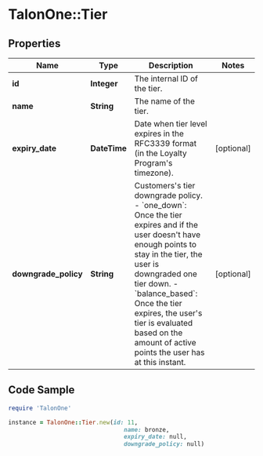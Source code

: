 # TalonOne::Tier

## Properties

Name | Type | Description | Notes
------------ | ------------- | ------------- | -------------
**id** | **Integer** | The internal ID of the tier. | 
**name** | **String** | The name of the tier. | 
**expiry_date** | **DateTime** | Date when tier level expires in the RFC3339 format (in the Loyalty Program&#39;s timezone). | [optional] 
**downgrade_policy** | **String** | Customers&#39;s tier downgrade policy. - &#x60;one_down&#x60;: Once the tier expires and if the user doesn&#39;t have enough points to stay in the tier, the user is downgraded one tier down. - &#x60;balance_based&#x60;: Once the tier expires, the user&#39;s tier is evaluated based on the amount of active points the user has at this instant.  | [optional] 

## Code Sample

```ruby
require 'TalonOne'

instance = TalonOne::Tier.new(id: 11,
                                 name: bronze,
                                 expiry_date: null,
                                 downgrade_policy: null)
```


